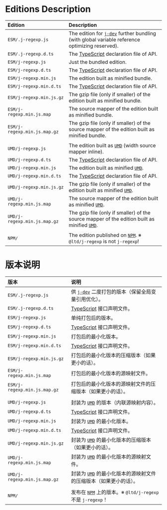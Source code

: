 ﻿
Editions Description
====================

| Edition                      | Description                                                                                               |
|:-----------------------------|:----------------------------------------------------------------------------------------------------------|
| `ESM/.j-regexp.js`           | The edition for [`j-dev`][jDev-en] further bundling (with global variable reference optimizing reserved). |
| `ESM/.j-regexp.d.ts`         | The [TypeScript][TS-en] declaration file of API.                                                          |
| `ESM/j-regexp.js`            | Just the bundled edition.                                                                                 |
| `ESM/j-regexp.d.ts`          | The [TypeScript][TS-en] declaration file of API.                                                          |
| `ESM/j-regexp.min.js`        | The edition built as minified bundle.                                                                     |
| `ESM/j-regexp.min.d.ts`      | The [TypeScript][TS-en] declaration file of API.                                                          |
| `ESM/j-regexp.min.js.gz`     | The gzip file (only if smaller) of the edition built as minified bundle.                                  |
| `ESM/j-regexp.min.js.map`    | The source mapper of the edition built as minified bundle.                                                |
| `ESM/j-regexp.min.js.map.gz` | The gzip file (only if smaller) of the source mapper of the edition built as minified bundle.             |
|                              |                                                                                                           |
| `UMD/j-regexp.js`            | The edition built as [`UMD`][UMD-en] (width source mapper inline).                                        |
| `UMD/j-regexp.d.ts`          | The [TypeScript][TS-en] declaration file of API.                                                          |
| `UMD/j-regexp.min.js`        | The edition built as minified [`UMD`][UMD-en].                                                            |
| `UMD/j-regexp.min.d.ts`      | The [TypeScript][TS-en] declaration file of API.                                                          |
| `UMD/j-regexp.min.js.gz`     | The gzip file (only if smaller) of the edition built as minified [`UMD`][UMD-en].                         |
| `UMD/j-regexp.min.js.map`    | The source mapper of the edition built as minified [`UMD`][UMD-en].                                       |
| `UMD/j-regexp.min.js.map.gz` | The gzip file (only if smaller) of the source mapper of the edition built as minified [`UMD`][UMD-en].    |
|                              |                                                                                                           |
| `NPM/`                       | The edition published on [`NPM`][NPM-en]. ※ `@ltd/j-regexp` is not `j-regexp`!                           |

[jDev-en]: https://www.npmjs.com/package/j-dev
[UMD-en]: https://github.com/umdjs/umd "Universal Module Definition"
[NPM-en]: https://www.npmjs.com/package/@ltd/j-regexp "Node Package Manager"
[TS-en]: https://www.typescriptlang.org/ "TypeScript"

版本说明
========

| 版本                         | 说明                                                                                                      |
|:-----------------------------|:----------------------------------------------------------------------------------------------------------|
| `ESM/.j-regexp.js`           | 供 [`j-dev`][jDev-zhs] 二度打包的版本（保留全局变量引用优化）。                                           |
| `ESM/.j-regexp.d.ts`         | [TypeScript][TS-zhs] 接口声明文件。                                                                       |
| `ESM/j-regexp.js`            | 单纯打包后的版本。                                                                                        |
| `ESM/j-regexp.d.ts`          | [TypeScript][TS-zhs] 接口声明文件。                                                                       |
| `ESM/j-regexp.min.js`        | 打包后的最小化版本。                                                                                      |
| `ESM/j-regexp.min.d.ts`      | [TypeScript][TS-zhs] 接口声明文件。                                                                       |
| `ESM/j-regexp.min.js.gz`     | 打包后的最小化版本的压缩版本（如果更小的话）。                                                            |
| `ESM/j-regexp.min.js.map`    | 打包后的最小化版本的源映射文件。                                                                          |
| `ESM/j-regexp.min.js.map.gz` | 打包后的最小化版本的源映射文件的压缩版本（如果更小的话）。                                                |
|                              |                                                                                                           |
| `UMD/j-regexp.js`            | 封装为 [`UMD`][UMD-zhs] 的版本（内联源映射内容）。                                                        |
| `UMD/j-regexp.d.ts`          | [TypeScript][TS-zhs] 接口声明文件。                                                                       |
| `UMD/j-regexp.min.js`        | 封装为 [`UMD`][UMD-zhs] 的最小化版本。                                                                    |
| `UMD/j-regexp.min.d.ts`      | [TypeScript][TS-zhs] 接口声明文件。                                                                       |
| `UMD/j-regexp.min.js.gz`     | 封装为 [`UMD`][UMD-zhs] 的最小化版本的压缩版本（如果更小的话）。                                          |
| `UMD/j-regexp.min.js.map`    | 封装为 [`UMD`][UMD-zhs] 的最小化版本的源映射文件。                                                        |
| `UMD/j-regexp.min.js.map.gz` | 封装为 [`UMD`][UMD-zhs] 的最小化版本的源映射文件的压缩版本（如果更小的话）。                              |
|                              |                                                                                                           |
| `NPM/`                       | 发布在 [`NPM`][NPM-zhs] 上的版本。※ `@ltd/j-regexp` 不是 `j-regexp`！                                    |

[jDev-zhs]: https://www.npmjs.com/package/j-dev
[UMD-zhs]: https://github.com/umdjs/umd "通用模块定义"
[NPM-zhs]: https://www.npmjs.com/package/@ltd/j-regexp "Node 包管理器"
[TS-zhs]: https://www.typescriptlang.org/ "TypeScript"
